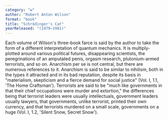 ```yaml
---
category: "w"
author: "Robert Anton Wilson"
format: "book"
title: "Schrödinger's Cat"
yearReleased: "(1979–1981)"
---
```

Each volume of Wilson's three-book farce is said by the author to take the form of a different interpretation of quantum mechanics. It is multiply-plotted around various political futures, disappearing scientists, the peregrinations of an amputated penis, orgasm research, plutonium-armed terrorists, and so on. Anarchism per se is not central, but there are numerous references to it. Anarchism is said to be similar to nihilism, both in the types it attracted and in its bad reputation, despite its basis in "materialism, skepticism and a fierce demand for social justice" (Vol. I, 1.1, 'The Home Craftsman'). Terrorists are said to be "much like governments in that their chief occupations were murder and extortion," the differences being that terrorist leaders were usually intellectuals, government leaders usually lawyers, that governments, unlike terrorist, printed their own currency, and that terrorists murdered on a small scale, governments on a huge (Vol. I, 1.2, 'Silent Snow, Secret Snow').
 